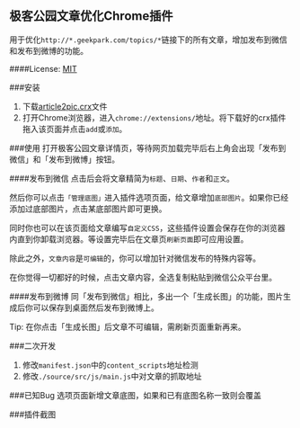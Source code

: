 极客公园文章优化Chrome插件
-----------
用于优化`http://*.geekpark.com/topics/*`链接下的所有文章，增加发布到微信和发布到微博的功能。

####License: [MIT](http://choosealicense.com/licenses/mit/)

###安装
1. 下载[article2pic.crx](http://www.geekpark.net)文件
2. 打开Chrome浏览器，进入`chrome://extensions/`地址。将下载好的crx插件拖入该页面并点击`add`或`添加`。

###使用
打开极客公园文章详情页，等待网页加载完毕后右上角会出现「发布到微信」和「发布到微博」按钮。

####发布到微信
点击后会将文章精简为`标题`、`日期`、`作者`和`正文`。

然后你可以点击`「管理底图」`进入插件选项页面，给文章增加`底部图片`。如果你已经添加过底部图片，点击某底部图片即可更换。

同时你也可以在该页面给文章编写`自定义CSS`，这些插件设置会保存在你的浏览器内直到你卸载浏览器。等设置完毕后在文章页`刷新页面`即可应用设置。

除此之外，`文章内容`是`可编辑`的，你可以增加针对微信发布的特殊内容等。

在你觉得一切都好的时候，点击文章内容，全选复制粘贴到微信公众平台里。

####发布到微博
同「发布到微信」相比，多出一个「生成长图」的功能，图片生成后你可以保存到桌面然后发布到微博上。

Tip: 在你点击「生成长图」后文章不可编辑，需刷新页面重新再来。

###二次开发
1. 修改`manifest.json`中的`content_scripts`地址检测
2. 修改`./source/src/js/main.js`中对文章的抓取地址

###已知Bug
选项页面新增文章底图，如果和已有底图名称一致则会覆盖

###插件截图


